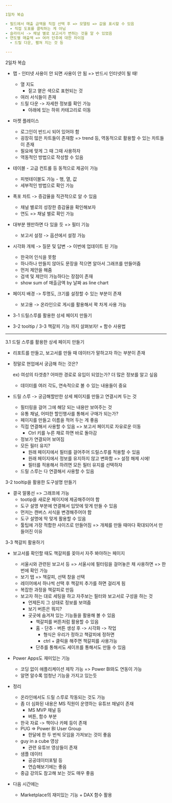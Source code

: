 ```yaml
---

1일차 복습

- 필드에서 매출 금액을 직접 선택 후 => 모델링 => 값을 표시할 수 있음
  - 직접 도표를 클릭하는 게 아님
- 슬라이서 -> 채널 별로 보고서가 변하는 것을 알 수 있었음
- 연도별 매출액 => 여러 단추에 대한 차이점
  - 드릴 다운, 펼쳐 지는 것 등

---
```


2일차 복습

- 맵 - 인터넷 사용이 안 되면 사용이 안 됨 => 반드시 인터넷이 될 때!
  - 열 지도 
    - 짙고 옅은 색으로 표현되는 것 
  - 여러 서식들이 존재 
  - 드릴 다운 -> 자세한 정보를 확인 가능 
    - 아래에 있는 하위 카테고리로 이동 
- 마켓 플레이스
  - 로그인이 반드시 되어 있어야 함
  - 굉장히 많은 차트들이 존재함 => trend 등, 역동적으로 활용할 수 있는 차트들이 존재 
  - 필요에 맞게 그 때 그때 사용하자
  - 역동적인 방법으로 작성할 수 있음 
- 테이블 - 고급 컨트롤 등 동적으로 제공이 가능
  - 피벗테이블도 가능  - 행, 열, 값 
  - 세부적인 방법으로 확인 가능
- 폭포 차트 -> 증감율을 직관적으로 알 수 있음 
  - 채널 별로의 성장한 증감율을 확인해보자 
  - 연도 => 채널 별로 확인 가능 
- 대부분 웬만하면 다 있을 듯 => 필터 기능 
  - 보고서 설정 -> 옵션에서 설정 가능 
- 시각화 개체 -> 질문 및 답변 -> 이번에 업데이트 된 기능 
  - 한국어 인식을 못함
  - 하나하나 만들지 않아도 문장을 적으면 알아서 그래프를 만들어줌 
  - 먼저 제안을 해줌 
  - 검색 및 제안이 가능하다는 장점이 존재 
  - show sum of 매출금액 by 날짜 as line chart

- 페이지 배경 -> 투명도, 크기를 설정할 수 있는 부분이 존재 
  - 보고용 -> 온라인으로 게시를 활용해서 꽉 차게 사용 가능 
- 3-1 드릴스루를 활용한 상세 페이지 만들기
- 3-2 tooltip / 3-3 책갈피 기능 까지 살펴보자! + 함수 사용법

---

3.1 드릴 스루를 활용한 상세 페이지 만들기

- 리포트를 만들고, 보고서를 만들 때 데이터가 말하고자 하는 부분이 존재 

- 정말로 현업에서 궁금해 하는 것은?

  ex) 여성의 타겟층? 어떠한 경로로 유입이 되었는가? 더 많은 정보를 알고 싶음

  - 데이터를 여러 각도, 연속적으로 볼 수 있는 내용들이 중요 

- 드릴 스루 -> 궁금해할만한 상세 페이지를 만들고 연결시켜 두는 것 

  - 필터링을 걸어 그에 해당 되는 내용만 보여주는 것
  - 유통 채널, 어떠한 할인행사를 통해서 구매가 되는가?
  - 페이지를 만들고 이름을 적어 두는 게 좋음 
  - 직접 연결해서 사용할 수 있음 => 보고서 페이지로 자유로운 이동 
    - Ctrl 키를 누른 채로 하면 바로 돌아감 
  - 정보가 연결되어 보여짐 
  - 모든 필터 유지?
    - 원래 페이지에서 필터를 걸어주어 드릴스루를 적용할 수 있음 
    - 원래 페이지에서 정보를 유지하지 않고 변화함 => 설정 해제 시에!
    - 필터를 적용해서 하려면 모든 필터 유지를 선택하자
  - 드릴 스루는 다 연결해서 사용할 수 있음 

3-2 tooltip을 활용한 도구설명 만들기 

- 결국 말풍선 => 그래프에 가능
  - tootip을 새로운 페이지에 제공해주어야 함 
  - 도구 설명 부분에 연결해서 입맛에 맞게 만들 수 있음
  - 먼저는 캔버스 서식을 변경해주어야 함
  - 도구 설명에 딱 맞게 활용할 수 있음 
  - 툴팁에 가장 적합한 사이즈로 만들어짐 => 개체를 만들 때마다 확대되어서 만들어진 이유 

3-3 책갈피 활용하기

- 보고서를 확인할 때도 책갈피를 꽂아서 자주 봐야하는 페이지
  - 서울시와 관련된 보고서 등 => 서울시에 필터링을 걸어놓은 채 사용하면 => 한 번에 확인 가능 
  - 보기 탭 => 책갈피, 선택 창을 선택
  - 레이어에서 하나씩 선택 후 책갈피 추가를 하면 걸리게 됨 
  - 복잡한 과정을 책갈피로 만듬 
  - 보고자 하는 대로 세팅을 하고 자주보는 필터와 보고서로 구성을 하는 것 
    - 언제든지 그 상태로 정보를 보여줌 
    - 보기 버튼은 뭐지?
    - 곳곳에 숨겨져 있는 기능들을 활용해 볼 수 있음 
      - 책갈피를 버튼처럼 활용할 수 있음 
      - 홈 - 단추 - 버튼 생성 후 -> 시각화 -> 작업 
        - 형식은 우리가 정하고 책갈피에 정하면
        - ctrl + 클릭을 해주면 책갈피를 사용가능 
      - 단추를 통해서도 세이프를 통해서도 만들 수 있음 

- Power Apps도 재미있는 기능 

  - 코딩 없이 애플리케이션 제작 가능 => Power BI와도 연동이 가능 
  - 알면 알수록 엄청난 기능을 가지고 있는듯

- 정리

  - 온라인에서도 드릴 스루로 작동되는 것도 가능 
  - 좀 더 심화된 내용은 MS 직원이 운영하는 유튜브 채널이 존재
    - MS MVP 채널 등 
    - 버튼, 함수 부분
  - 한국 자료 -> 책이나 카페 등이 존재 
  - PUG => Power BI User Group 
    - 한달에 한 두 번씩 모임을 가져보는 것이 좋음 
  - guy in a cube 영상 
    - 관련 유튜브 영상들이 존재 
  - 샘플 데이터 
    - 공공데이터포털 등 
    - 연습해보기에는 좋음 
  - 중급 강의도 참고해 보는 것도 매우 좋음 

- 다음 시간에는 

  - Marketplace의 재미있는 기능 + DAX 함수 활용 

  